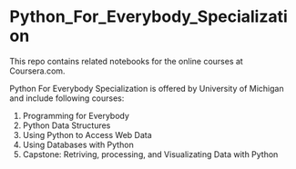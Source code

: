 # Python_For_Everybody_Specialization
This repo contains related notebooks for the online courses at Coursera.com.

Python For Everybody Specialization is offered by University of Michigan and include following courses:
1. Programming for Everybody
2. Python Data Structures
3. Using Python to Access Web Data
4. Using Databases with Python
5. Capstone: Retriving, processing, and Visualizating Data with Python

